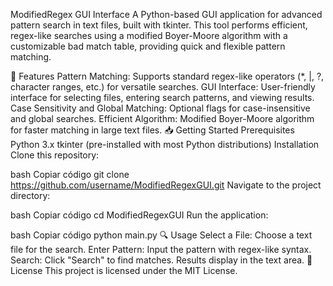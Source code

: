ModifiedRegex GUI Interface
A Python-based GUI application for advanced pattern search in text files, built with tkinter. This tool performs efficient, regex-like searches using a modified Boyer-Moore algorithm with a customizable bad match table, providing quick and flexible pattern matching.

🚀 Features
Pattern Matching: Supports standard regex-like operators (*, |, ?, character ranges, etc.) for versatile searches.
GUI Interface: User-friendly interface for selecting files, entering search patterns, and viewing results.
Case Sensitivity and Global Matching: Optional flags for case-insensitive and global searches.
Efficient Algorithm: Modified Boyer-Moore algorithm for faster matching in large text files.
📥 Getting Started
Prerequisites
Python 3.x
tkinter (pre-installed with most Python distributions)
Installation
Clone this repository:

bash
Copiar código
git clone https://github.com/username/ModifiedRegexGUI.git
Navigate to the project directory:

bash
Copiar código
cd ModifiedRegexGUI
Run the application:

bash
Copiar código
python main.py
🔍 Usage
Select a File: Choose a text file for the search.
Enter Pattern: Input the pattern with regex-like syntax.
Search: Click "Search" to find matches. Results display in the text area.
📝 License
This project is licensed under the MIT License.

